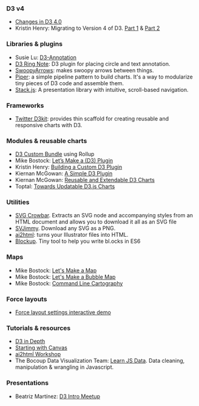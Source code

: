 
### D3 v4
- [Changes in D3 4.0](https://github.com/d3/d3/blob/master/CHANGES.md)
- Kristin Henry: Migrating to Version 4 of D3. [Part 1](https://medium.com/state-of-analytics/migrating-to-version-4-of-d3-part1-6a5e83ce8e31#.ok3uj3jh6) & [Part 2](https://medium.com/@KristinHenry/migrating-to-version-4-of-d3-part-2-modules-packages-and-plugins-b70427552fe4#.7aj6p7d5i)

### Libraries & plugins
- Susie Lu: [D3-Annotation](http://d3-annotation.susielu.com/)
- [D3 Ring Note](https://github.com/armollica/d3-ring-note): D3 plugin for placing circle and text annotation.
- [SwoopyArrows](https://github.com/bizweekgraphics/swoopyarrows): makes swoopy arrows between things.
- [Piper](https://github.com/biovisualize/piper.js): a simple pipeline pattern to build charts. It's a way to modularize tiny pieces of D3 code and assemble them.
- [Stack.js](https://github.com/mbostock/stack): A presentation library with intuitive, scroll-based navigation.

### Frameworks
- [Twitter D3kit](https://github.com/twitter/d3kit): provides thin scaffold for creating reusable and responsive charts with D3. 

### Modules & reusable charts
- [D3 Custom Bundle](https://bl.ocks.org/mbostock/bb09af4c39c79cffcde4) using Rollup 
- Mike Bostock: [Let’s Make a (D3) Plugin](https://bost.ocks.org/mike/d3-plugin/)
- Kristin Henry: [Building a Custom D3 Plugin](https://github.com/KristinHenry/learning-d3.v4/tree/master/tutorial-start-with-plugin-src)
- Kiernan McGowan: [A Simple D3 Plugin](https://537.io/a-simple-d3-plugin/)
- Kiernan McGowan: [Reusable and Extendable D3 Charts](https://537.io/reusable-and-extendable-d3-charts/)
- Toptal: [Towards Updatable D3.js Charts](https://www.toptal.com/d3-js/towards-reusable-d3-js-charts)

### Utilities
- [SVG Crowbar](https://github.com/NYTimes/svg-crowbar). Extracts an SVG node and accompanying styles from an HTML document and allows you to download it all as an SVG file
- [SVJimmy](https://mbostock.github.io/svjimmy/). Download any SVG as a PNG.
- [ai2html](http://ai2html.org/): turns your Illustrator files into HTML.
- [Blockup](https://github.com/gabrielflorit/blockup). Tiny tool to help you write bl.ocks in ES6

### Maps

- Mike Bostock: [Let's Make a Map](https://bost.ocks.org/mike/map/)
- Mike Bostock: [Let's Make a Bubble Map](https://bost.ocks.org/mike/bubble-map/)
- Mike Bostock: [Command Line Cartography](https://medium.com/@mbostock/command-line-cartography-part-1-897aa8f8ca2c#.xa47olhrg)

### Force layouts
- [Force layout settings interactive demo](https://bl.ocks.org/steveharoz/8c3e2524079a8c440df60c1ab72b5d03)

### Tutorials & resources
- [D3 in Depth](http://d3indepth.com/)
- [Starting with Canvas](https://www.visualcinnamon.com/2015/11/learnings-from-a-d3-js-addict-on-starting-with-canvas.html)
- [ai2html Workshop](https://github.com/LuisSevillano/ai2html-workshop)
- The Bocoup Data Visualization Team: [Learn JS Data](http://learnjsdata.com/index.html). Data cleaning, manipulation & wrangling in Javascript.

### Presentations
- Beatriz Martínez: [D3 Intro Meetup](https://github.com/maritrinez/intro_d3_meetup/blob/master/d3_intro_meetup.pdf)
